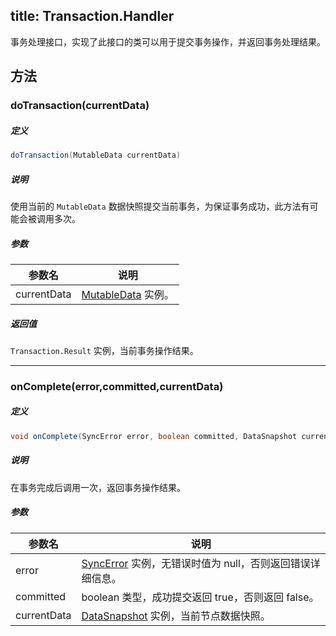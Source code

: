 title:  Transaction.Handler
---
事务处理接口，实现了此接口的类可以用于提交事务操作，并返回事务处理结果。

## 方法

### doTransaction(currentData)

##### 定义

```java
doTransaction(MutableData currentData)
```

##### 说明

使用当前的 `MutableData` 数据快照提交当前事务，为保证事务成功，此方法有可能会被调用多次。

##### 参数

参数名 | 说明
--- | ---
currentData |[MutableData](/api/sync/android/MutableData.html) 实例。

##### 返回值

`Transaction.Result` 实例，当前事务操作结果。
</br>

---
### onComplete(error,committed,currentData)

##### 定义

```java
void onComplete(SyncError error, boolean committed, DataSnapshot currentData);
```

##### 说明

在事务完成后调用一次，返回事务操作结果。

##### 参数

参数名 | 说明
--- | ---
error |[SyncError](/api/sync/android/SyncError.html) 实例，无错误时值为 null，否则返回错误详细信息。
committed |boolean 类型，成功提交返回 true，否则返回 false。
currentData |[DataSnapshot](/api/sync/android/DataSnapshot.html) 实例，当前节点数据快照。
</br>

